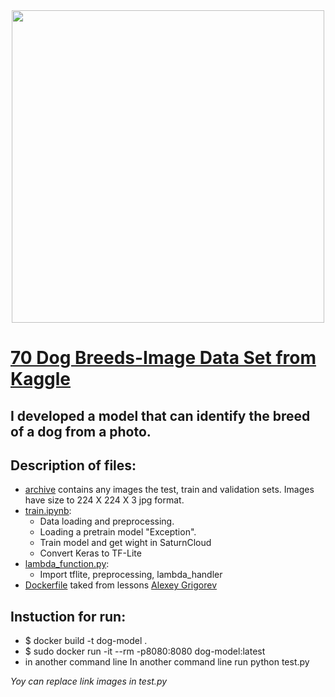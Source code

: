 
<div id="header" align="center">
  <img src="https://glorypets.ru/wp-content/uploads/2020/07/1-tsarstvennost.jpg" width="500"/>
</div>

# [70 Dog Breeds-Image Data Set from Kaggle](https://www.kaggle.com/datasets/gpiosenka/70-dog-breedsimage-data-set)

## I developed a model that can identify the breed of a dog from a photo. 

## Description of files:
- [archive](https://github.com/Andrej-Ilin/course_zoomcamp_2022/tree/main/capstone1/archive) contains any images the test, train and validation sets. Images have size to 224 X 224 X 3 jpg format.
- [train.ipynb](https://github.com/Andrej-Ilin/course_zoomcamp_2022/blob/main/capstone1/train.ipynb):
  * Data loading and preprocessing. 
  * Loading a pretrain model "Exception".
  * Train model and get wight in SaturnCloud
  * Convert Keras to TF-Lite 
- [lambda_function.py](https://github.com/Andrej-Ilin/course_zoomcamp_2022/blob/main/capstone1/lambda_function.py):
  * Import tflite, preprocessing, lambda_handler
- [Dockerfile](https://github.com/Andrej-Ilin/course_zoomcamp_2022/blob/main/capstone1/Dockerfile) taked from lessons [Alexey Grigorev](https://github.com/alexeygrigorev/mlbookcamp-code/blob/master/course-zoomcamp/09-serverless/code/Dockerfile) 

## Instuction for run:
  - $ docker build -t dog-model .
  - $ sudo docker run -it --rm -p8080:8080 dog-model:latest
  - in another command line In another command line run python test.py
  
*Yoy can replace link images in test.py*

    
  
